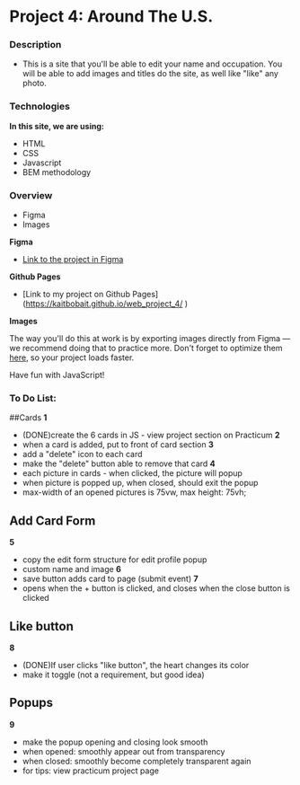 # Project 4: Around The U.S.

### Description

* This is a site that you'll be able to edit your name and occupation. You will be able to add images and titles do the site, as well like "like" any photo.

### Technologies

**In this site, we are using:**

* HTML
* CSS
* Javascript
* BEM methodology


### Overview

* Figma
* Images

**Figma**

* [Link to the project in Figma](https://www.figma.com/file/mUgu8OSHWE0M6p6vfwmdu9/Sprint-4-Around-The-U.S.-desktop-mobile?node-id=0%3A1)

**Github Pages**
* [Link to my project on Github Pages] (https://kaitbobait.github.io/web_project_4/ )

**Images**

The way you'll do this at work is by exporting images directly from Figma — we recommend doing that to practice more. Don't forget to optimize them [here](https://tinypng.com/), so your project loads faster. 

Have fun with JavaScript!

### To Do List:

##Cards
**1**
* (DONE)create the 6 cards in JS - view project section on Practicum
**2**
* when a card is added, put to front of card section
**3**
* add a "delete" icon to each card
* make the "delete" button able to remove that card
**4**
* each picture in cards - when clicked, the picture will popup
* when picture is popped up, when closed, should exit the popup
* max-width of an opened pictures is 75vw, max height: 75vh;

## Add Card Form
**5**
* copy the edit form structure for edit profile popup
* custom name and image
**6**
* save button adds card to page (submit event)
**7**
* opens when the + button is clicked, and closes when the close button is clicked

## Like button
**8**
* (DONE)If user clicks "like button", the heart changes its color
* make it toggle (not a requirement, but good idea)

## Popups
**9**
* make the popup opening and closing look smooth
* when opened: smoothly appear out from transparency
* when closed: smoothly become completely transparent again
* for tips: view practicum project page
